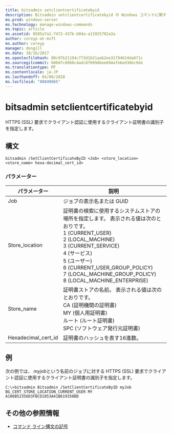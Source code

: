 ```yaml
---
title: bitsadmin setclientcertificatebyid
description: Bitsadmin setclientcertificatebyid の Windows コマンドに関するトピック。 HTTPS (SSL) 要求でクライアント認証に使用するクライアント証明書の識別子を指定します。
ms.prod: windows-server
ms.technology: manage-windows-commands
ms.topic: article
ms.assetid: 8585a7a1-7472-437b-b04a-a11925782a3a
author: coreyp-at-msft
ms.author: coreyp
manager: dongill
ms.date: 10/16/2017
ms.openlocfilehash: 80c97b21194c773d1b21aab2ee31794624da671c
ms.sourcegitcommit: b00d7c8968c4adc8f699dbee694afe6ed36bc9de
ms.translationtype: MT
ms.contentlocale: ja-JP
ms.lasthandoff: 04/08/2020
ms.locfileid: "80849665"
---
```

# <a name="bitsadmin-setclientcertificatebyid"></a>bitsadmin setclientcertificatebyid

HTTPS (SSL) 要求でクライアント認証に使用するクライアント証明書の識別子を指定します。

## <a name="syntax"></a>構文

```
bitsadmin /SetClientCertificateByID <Job> <store_location> <store_name> hexa-decimal_cert_id>
```

### <a name="parameters"></a>パラメーター

|パラメーター|説明|
|---------|-----------|
|Job|ジョブの表示名または GUID|
|Store_location|証明書の検索に使用するシステムストアの場所を指定します。 表示される値は次のとおりです。</br>1 (CURRENT_USER)</br>2 (LOCAL_MACHINE)</br>3 (CURRENT_SERVICE)</br>4 (サービス)</br>5 (ユーザー)</br>6 (CURRENT_USER_GROUP_POLICY)</br>7 (LOCAL_MACHINE_GROUP_POLICY)</br>8 (LOCAL_MACHINE_ENTERPRISE)|
|Store_name|証明書ストアの名前。 表示される値は次のとおりです。</br>CA (証明機関の証明書)</br>MY (個人用証明書)</br>ルート (ルート証明書)</br>SPC (ソフトウェア発行元証明書)|
|Hexadecimal_cert_id|証明書のハッシュを表す16進数。|

## <a name="examples"></a><a name=BKMK_examples></a>例

次の例では、 *myjob*という名前のジョブに対する HTTPS (SSL) 要求でクライアント認証に使用するクライアント証明書の識別子を指定します。
```
C:\>bitsadmin Bitsadmin /SetClientCertificateByID myJob BG_CERT_STORE_LOCATION_CURRENT_USER MY A106B52356D3FBCD1853A41B619358BD 
```

## <a name="additional-references"></a>その他の参照情報

- [コマンド ライン構文の記号](command-line-syntax-key.md)